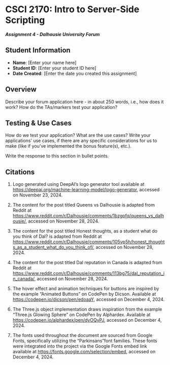 # CSCI 2170: Intro to Server-Side Scripting

__*Assignment 4 - Dalhousie University Forum*__

## Student Information

- __Name__: [Enter your name here]
- __Student ID__: [Enter your student ID here]
- __Date Created__: [Enter the date you created this assignment]

## Overview

Describe your forum application here - in about 250 words, i.e., how does it work? How do the TAs/markers test your application?

## Testing & Use Cases

How do we test your application? What are the use cases? Write your applications' use cases, if there are any specific considerations for us to make (like if you've implemented the bonus feature(s), etc.).

Write the response to this section in bullet points.

## Citations

1. Logo generated using DeepAI’s logo generator tool available at https://deepai.org/machine-learning-model/logo-generator, accessed on November 23, 2024.

2.	The content for the post titled Queens vs Dalhousie is adapted from Reddit at https://www.reddit.com/r/Dalhousie/comments/1bzgpfq/queens_vs_dalhousie/, accessed on November 28, 2024.

3.	The content for the post titled Honest thoughts, as a student what do you think of Dal? is adapted from Reddit at https://www.reddit.com/r/Dalhousie/comments/105vp5h/honest_thoughts_as_a_student_what_do_you_think_of/, accessed on November 28, 2024.

4.	The content for the post titled Dal reputation in Canada is adapted from Reddit at https://www.reddit.com/r/Dalhousie/comments/113bg75/dal_reputation_in_canada/, accessed on November 28, 2024.

5. The hover effect and animation techniques for buttons are inspired by the example “Animated Buttons” on CodePen by Dicson. Available at https://codepen.io/dicson/pen/edoaaY, accessed on December 4, 2024.

6. The Three.js object implementation draws inspiration from the example “Three.js Glowing Sphere” on CodePen by Alphardex. Available at https://codepen.io/alphardex/pen/dyOQyPJ, accessed on December 4, 2024.

7. The fonts used throughout the document are sourced from Google Fonts, specifically utilizing the “Parkinsans”font families. These fonts were integrated into the project via the Google Fonts embed link available at https://fonts.google.com/selection/embed, accessed on December 4, 2024.